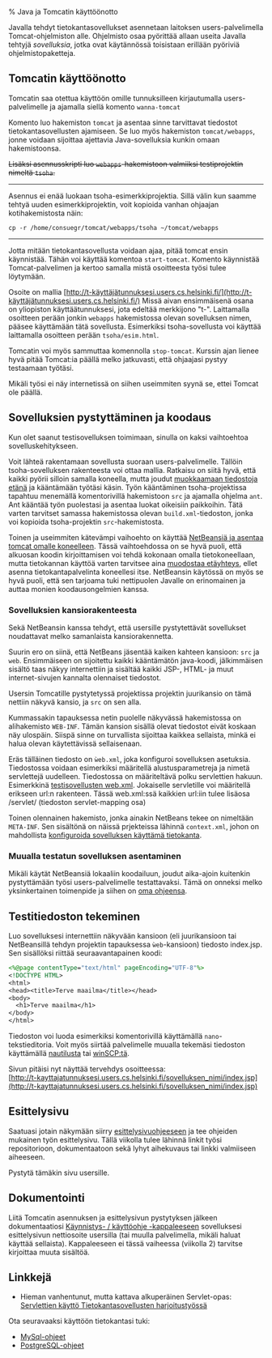 % Java ja Tomcatin käyttöönotto
<!-- tags: viikko1 -->
<!-- order: 1 -->

Javalla tehdyt tietokantasovellukset 
asennetaan laitoksen users-palvelimella Tomcat-ohjelmiston alle.
Ohjelmisto osaa pyörittää allaan useita Javalla tehtyjä *sovelluksia*,
jotka ovat käytännössä toisistaan erillään pyöriviä ohjelmistopaketteja.

## Tomcatin käyttöönotto

Tomcatin saa otettua käyttöön omille tunnuksilleen
kirjautumalla users-palvelimelle ja ajamalla siellä komento `wanna-tomcat`

Komento luo hakemiston `tomcat` ja asentaa sinne tarvittavat tiedostot
tietokantasovellusten ajamiseen.
Se luo myös hakemiston `tomcat/webapps`,
jonne voidaan sijoittaa ajettavia Java-sovelluksia
kunkin omaan hakemistoonsa. 

~~Lisäksi asennusskripti luo `webapps`-hakemistoon valmiiksi testiprojektin nimeltä `tsoha`.~~

-----------

Asennus ei enää luokaan tsoha-esimerkkiprojektia. Sillä välin kun saamme tehtyä uuden esimerkkiprojektin,
voit kopioida vanhan ohjaajan kotihakemistosta näin:

~~~
cp -r /home/consuegr/tomcat/webapps/tsoha ~/tomcat/webapps
~~~

-----------

Jotta mitään tietokantasovellusta voidaan ajaa, pitää tomcat ensin käynnistää.
Tähän voi käyttää komentoa `start-tomcat`.
Komento käynnistää Tomcat-palvelimen ja kertoo samalla
mistä osoitteesta työsi tulee löytymään.

Osoite on mallia
[http://t-käyttäjätunnuksesi.users.cs.helsinki.fi/](http://t-käyttäjätunnuksesi.users.cs.helsinki.fi/)
Missä aivan ensimmäisenä osana on yliopiston käyttäätunnuksesi,
jota edeltää merkkijono "t-".
Laittamalla osoitteen perään jonkin `webapps` hakemistossa olevan
sovelluksen nimen, pääsee käyttämään tätä sovellusta.
Esimerkiksi tsoha-sovellusta voi käyttää laittamalla osoitteen perään `tsoha/esim.html`.

Tomcatin voi myös sammuttaa komennolla `stop-tomcat`.
Kurssin ajan lienee hyvä pitää Tomcat:ia päällä melko jatkuvasti,
että ohjaajasi pystyy testaamaan työtäsi.

Mikäli työsi ei näy internetissä on siihen useimmiten syynä se, ettei Tomcat ole päällä.

## Sovelluksien pystyttäminen ja koodaus

Kun olet saanut testisovelluksen toimimaan,
sinulla on kaksi vaihtoehtoa sovelluskehitykseen.

Voit lähteä rakentamaan sovellusta suoraan users-palvelimelle.
Tällöin tsoha-sovelluksen rakenteesta voi ottaa mallia.
Ratkaisu on siitä hyvä, että kaikki pyörii silloin samalla koneella,
mutta joudut [muokkaamaan tiedostoja etänä]({{rootdir}}pystytys/nautilus-ssh.html) ja kääntämään työtäsi käsin.
Työn kääntäminen tsoha-projektissa tapahtuu menemällä komentorivillä hakemistoon `src`
ja ajamalla ohjelma `ant`. Ant kääntää työn puolestasi ja asentaa luokat oikeisiin paikkoihin.
Tätä varten tarvitset samassa hakemistossa olevan `build.xml`-tiedoston, jonka voi kopioida tsoha-projektin `src`-hakemistosta.

Toinen ja useimmiten kätevämpi vaihoehto on käyttää [NetBeansiä ja asentaa tomcat omalle koneelleen](../netbeans/java.html). 
Tässä vaihtoehdossa on se hyvä puoli, että alkuosan koodin kirjoittamisen
voi tehdä kokonaan omalla tietokoneellaan, mutta tietokannan käyttöä varten
tarvitsee aina [muodostaa etäyhteys]({{rootdir}}suunnittelu_ja_tyoymparisto/users/postgres-ssh-tunneli.html),
ellet asenna tietokantapalvelinta koneellesi itse.
NetBeansin käytössä on myös se hyvä puoli, että sen tarjoama
tuki nettipuolen Javalle on erinomainen ja auttaa monien koodausongelmien kanssa.

### Sovelluksien kansiorakenteesta

Sekä NetBeansin kanssa tehdyt, että usersille pystytettävät sovellukset noudattavat
melko samanlaista kansiorakennetta. 

Suurin ero on siinä, että NetBeans jäsentää kaiken kahteen kansioon: `src` ja `web`.
Ensimmäiseen on sijoitettu kaikki kääntämätön java-koodi, jälkimmäisen
sisältö taas näkyy internettiin ja sisältää kaikki JSP-, HTML- ja muut internet-sivujen kannalta olennaiset tiedostot. 

Usersin Tomcatille pystytetyssä projektissa projektin juurikansio on tämä nettiin
näkyvä kansio, ja `src` on sen alla.

Kummassakin tapauksessa netin puolelle näkyvässä hakemistossa on alihakemisto `WEB-INF`.
Tämän kansion sisällä olevat tiedostot eivät koskaan näy ulospäin.
Siispä sinne on turvallista sijoittaa kaikkea sellaista, minkä ei halua
olevan käytettävissä sellaisenaan.

Eräs tälläinen tiedosto on `ẁeb.xml`, joka konfiguroi sovelluksen asetuksia.
Tiedostossa voidaan esimerkiksi määritellä alustusparametreja ja nimetä servlettejä uudelleen. Tiedostossa on määriteltävä polku servlettien hakuun. 
Esimerkkinä [testisovellusten web.xml](http://www.cs.helsinki.fi/u/laine/tikas/material/web.xml).
Jokaiselle servletille voi määritellä erikseen url:n rakenteen. Tässä web.xml:ssä kaikkien url:iin tulee lisäosa /servlet/ (tiedoston servlet-mapping osa)

Toinen olennainen hakemisto, jonka ainakin NetBeans tekee on nimeltään `META-INF`.
Sen sisältönä on näissä prjekteissa lähinnä `context.xml`, 
johon on mahdollista [konfiguroida sovelluksen käyttämä tietokanta]({{rootdir}}koodaaminen/java/tietokantayhteys.html).

### Muualla testatun sovelluksen asentaminen

Mikäli käytät NetBeansiä lokaaliin koodailuun, 
joudut aika-ajoin kuitenkin pystyttämään työsi users-palvelimelle testattavaksi.
Tämä on onneksi melko yksinkertainen toimenpide ja siihen on [oma ohjeensa]({{rootdir}}koodaaminen/java/java-war-paketit.html).

## Testitiedoston tekeminen

Luo sovelluksesi internettiin näkyvään kansioon 
(eli juurikansioon tai NetBeansillä tehdyn projektin tapauksessa `ẁeb`-kansioon)
tiedosto index.jsp. Sen sisällöksi riittää seuraavantapainen koodi:

~~~jsp
<%@page contentType="text/html" pageEncoding="UTF-8"%>
<!DOCTYPE HTML>
<html>
<head><title>Terve maailma</title></head>
<body>
  <h1>Terve maailma</h1>
</body>
</html>
~~~

Tiedoston voi luoda esimerkiksi komentorivillä käyttämällä `nano`-tekstieditoria. Voit myös siirtää palvelimelle muualla tekemäsi
tiedoston käyttämällä
[nautilusta]({{rootdir}}pystytys/nautilus-ssh.html) tai
[winSCP:tä](http://winscp.net/eng/index.php).

Sivun pitäisi nyt näyttää tervehdys osoitteessa: \
[http://t-kayttajatunnuksesi.users.cs.helsinki.fi/sovelluksen_nimi/index.jsp](http://t-kayttajatunnuksesi.users.cs.helsinki.fi/sovelluksen_nimi/index.jsp)


## Esittelysivu

Saatuasi jotain näkymään siirry [esittelysivuohjeeseen]({{rootdir}}aikataulu/viikkopalautukset/esittelysivu.html)
ja tee ohjeiden mukainen työn esittelysivu. 
Tällä viikolla tulee lähinnä linkit työsi repositorioon, 
dokumentaatoon sekä lyhyt aihekuvaus tai linkki valmiiseen aiheeseen.

Pystytä tämäkin sivu usersille.

## Dokumentointi

Liitä Tomcatin asennuksen ja esittelysivun pystytyksen jälkeen dokumentaatiosi [Käynnistys- / käyttöohje -kappaleeseen]({{rootdir}}dokumentaatio-ohje.html#käynnistys--käyttöohje) 
sovelluksesi esittelysivun nettiosoite usersilla (tai muulla palvelimella, mikäli haluat käyttää sellaista).
Kappaleeseen ei tässä vaiheessa (viikolla 2) tarvitse kirjoittaa muuta sisältöä.

## Linkkejä

* Hieman vanhentunut, mutta kattava alkuperäinen Servlet-opas: [Servlettien käyttö Tietokantasovellusten harjoitustyössä](http://www.cs.helsinki.fi/u/laine/tikas/material/servlet_ohje.html)

<next>

Ota seuravaaksi käyttöön tietokantasi tuki:

* [MySql-ohjeet](mysql.html)
* [PostgreSQL-ohjeet](postgresql.html)

</next>
